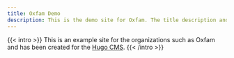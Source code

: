 ```yaml
---
title: Oxfam Demo
description: This is the demo site for Oxfam. The title description and images front matter is required for meta og content.
---
```


{{< intro >}}
This is an example site for the organizations such as Oxfam and has been created for the [Hugo CMS](https://gohugo.io).
{{< /intro >}}